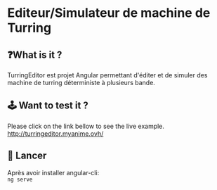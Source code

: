 # Editeur/Simulateur de machine de Turring

## ❓What is it ?
TurringEditor est projet Angular permettant d'éditer et de simuler des machine de turring déterministe à plusieurs bande.

## 🕹️ Want to test it ?

Please click on the link bellow to see the live example.<br>
http://turringeditor.myanime.ovh/

## 🚀 Lancer

Après avoir installer angular-cli: <br>
``ng serve``
